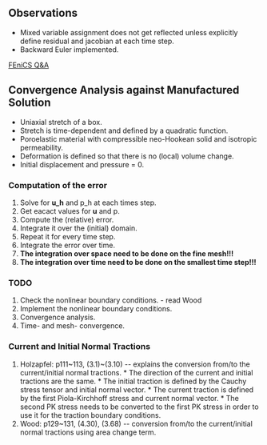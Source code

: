 ## Observations 

* Mixed variable assignment does not get reflected unless explicitly
  define residual and jacobian at each time step.
* Backward Euler implemented. 

[FEniCS Q&A](http://fenicsproject.org/qa/)


## Convergence Analysis against Manufactured Solution

* Uniaxial stretch of a box.
* Stretch is time-dependent and defined by a quadratic function.
* Poroelastic material with compressible neo-Hookean solid and
  isotropic permeability.
* Deformation is defined so that there is no (local) volume change.
* Initial displacement and pressure = 0.

### Computation of the error

1. Solve for **u_h** and p_h at each times step.
2. Get eacact values for **u** and p.
3. Compute the (relative) error.
4. Integrate it over the (initial) domain.
5. Repeat it for every time step.
6. Integrate the error over time.
7. **The integration over space need to be done on the fine mesh!!!**
8. **The integration over time need to be done on the smallest time step!!!**


### TODO

1. Check the nonlinear boundary conditions. - read Wood
2. Implement the nonlinear boundary conditions.
3. Convergence analysis.
4. Time- and mesh- convergence.

### Current and Initial Normal Tractions

1. Holzapfel: p111~113, (3.1)~(3.10) -- explains the conversion
   from/to the current/initial normal tractions.
       * The direction of the current and initial tractions are the
         same.
	   * The initial traction is defined by the Cauchy stress tensor
         and initial normal vector.
	   * The current traction is defined by the first Piola-Kirchhoff
         stress and current normal vector.
	   * The second PK stress needs to be converted to the first PK
         stress in order to use it for the traction boundary
         conditions.
2. Wood: p129~131, (4.30), (3.68) -- conversion from/to the
   current/initial normal tractions using area change term.
